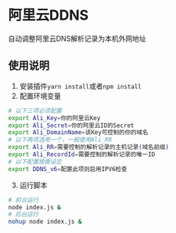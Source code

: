 # 阿里云DDNS
自动调整阿里云DNS解析记录为本机外网地址

## 使用说明
1. 安装插件`yarn install`或者`npm install`
2. 配置环境变量
```sh
# 以下三项必须配置
export Ali_Key=你的阿里云Key
export Ali_Secret=你的阿里云ID的Secret
export Ali_DomainName=该Key可控制的你的域名
# 以下两项选用一个，一般使用Ali_RR
export Ali_RR=需要控制的解析记录的主机记录(域名前缀)
export Ali_RecordId=需要控制的解析记录的唯一ID
# 以下配置按需设定
export DDNS_v6=配置此项则启用IPV6检查
```
3. 运行脚本
```sh
# 前台运行
node index.js &
# 后台运行
nohup node index.js &
```
